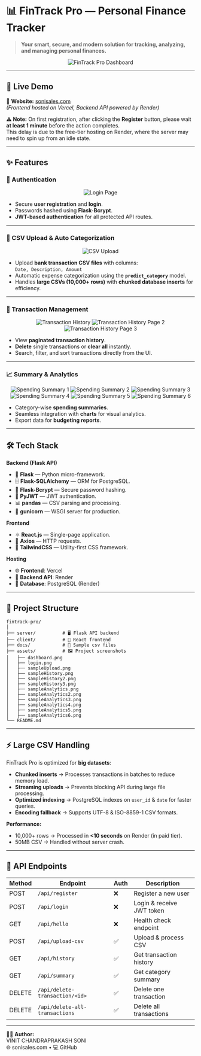 # 📊 FinTrack Pro — Personal Finance Tracker

> **Your smart, secure, and modern solution for tracking, analyzing, and managing personal finances.**

<p align="center">
  <img src="assets/dashboard.png" alt="FinTrack Pro Dashboard">
</p>

---

## 🚀 Live Demo
🔗 **Website:** [sonisales.com](https://sonisales.com)  
*(Frontend hosted on Vercel, Backend API powered by Render)*  

**⚠️ Note:** On first registration, after clicking the **Register** button, please wait **at least 1 minute** before the action completes.  
This delay is due to the free-tier hosting on Render, where the server may need to spin up from an idle state.

---

## ✨ Features

### 🔐 Authentication
<p align="center">
  <img src="assets/login.png" alt="Login Page">
</p>  

- Secure **user registration** and **login**.
- Passwords hashed using **Flask-Bcrypt**.
- **JWT-based authentication** for all protected API routes.

---

### 📁 CSV Upload & Auto Categorization
<p align="center">
  <img src="assets/sampleUpload.png" alt="CSV Upload">
</p>  

- Upload **bank transaction CSV files** with columns:  
  `Date, Description, Amount`
- Automatic expense categorization using the **`predict_category`** model.
- Handles **large CSVs (10,000+ rows)** with **chunked database inserts** for efficiency.

---

### 📜 Transaction Management
<p align="center">
  <img src="assets/sampleHistory.png" alt="Transaction History">
  <img src="assets/sampleHistory2.png" alt="Transaction History Page 2">
  <img src="assets/sampleHistory3.png" alt="Transaction History Page 3">
</p>  

- View **paginated transaction history**.
- **Delete** single transactions or **clear all** instantly.
- Search, filter, and sort transactions directly from the UI.

---

### 📈 Summary & Analytics
<p align="center">
  <img src="assets/sampleAnalytics.png" alt="Spending Summary 1">
  <img src="assets/sampleAnalytics2.png" alt="Spending Summary 2">
  <img src="assets/sampleAnalytics3.png" alt="Spending Summary 3">
  <img src="assets/sampleAnalytics4.png" alt="Spending Summary 4">
  <img src="assets/sampleAnalytics5.png" alt="Spending Summary 5">
  <img src="assets/sampleAnalytics6.png" alt="Spending Summary 6">
</p>  

- Category-wise **spending summaries**.
- Seamless integration with **charts** for visual analytics.
- Export data for **budgeting reports**.

---

## 🛠 Tech Stack

**Backend (Flask API)**  
- 🐍 **Flask** — Python micro-framework.  
- 🗄 **Flask-SQLAlchemy** — ORM for PostgreSQL.  
- 🔐 **Flask-Bcrypt** — Secure password hashing.  
- 🔑 **PyJWT** — JWT authentication.  
- 📊 **pandas** — CSV parsing and processing.  
- 🚀 **gunicorn** — WSGI server for production.  

**Frontend**  
- ⚛ **React.js** — Single-page application.  
- 📡 **Axios** — HTTP requests.  
- 🎨 **TailwindCSS** — Utility-first CSS framework.  

**Hosting**  
- 🌐 **Frontend**: Vercel  
- 🔌 **Backend API**: Render  
- 💾 **Database**: PostgreSQL (Render)  

---

## 📂 Project Structure

```plaintext
fintrack-pro/
│
├── server/          # 🖥 Flask API backend
├── client/          # 🎨 React frontend
├── docs/            # 📄 Sample csv files
├── assets/          # 🖼 Project screenshots
│   ├── dashboard.png
│   ├── login.png
│   ├── sampleUpload.png
│   ├── sampleHistory.png
│   ├── sampleHistory2.png
│   ├── sampleHistory3.png
│   ├── sampleAnalytics.png
│   ├── sampleAnalytics2.png
│   ├── sampleAnalytics3.png
│   ├── sampleAnalytics4.png
│   ├── sampleAnalytics5.png
│   ├── sampleAnalytics6.png
└── README.md       
```

---

## ⚡ Large CSV Handling

FinTrack Pro is optimized for **big datasets**:  
- **Chunked inserts** → Processes transactions in batches to reduce memory load.  
- **Streaming uploads** → Prevents blocking API during large file processing.  
- **Optimized indexing** → PostgreSQL indexes on `user_id` & `date` for faster queries.  
- **Encoding fallback** → Supports UTF-8 & ISO-8859-1 CSV formats.  

**Performance:**  
- 10,000+ rows → Processed in **<10 seconds** on Render (in paid tier).  
- 50MB CSV → Handled without server crash.  

---

## 📌 API Endpoints

| Method | Endpoint                       | Auth | Description               |
| ------ | ------------------------------ | ---- | ------------------------- |
| POST   | `/api/register`                | ❌   | Register a new user       |
| POST   | `/api/login`                   | ❌   | Login & receive JWT token |
| GET    | `/api/hello`                   | ❌   | Health check endpoint     |
| POST   | `/api/upload-csv`              | ✅   | Upload & process CSV      |
| GET    | `/api/history`                 | ✅   | Get transaction history   |
| GET    | `/api/summary`                 | ✅   | Get category summary      |
| DELETE | `/api/delete-transaction/<id>` | ✅   | Delete one transaction    |
| DELETE | `/api/delete-all-transactions` | ✅   | Delete all transactions   |

---

👨‍💻 **Author:**  
VINIT CHANDRAPRAKASH SONI  
🌐 sonisales.com • 💻 GitHub